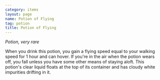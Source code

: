 ```yaml
---
category: items
layout: page
name: Potion of Flying 
tag: potion
title: Potion of Flying 
---
```


_Potion, very rare_ 

When you drink this potion, you gain a flying speed equal to your walking speed for 1 hour and can hover. If you're in the air when the potion wears off, you fall unless you have some other means of staying aloft. This potion's clear liquid floats at the top of its container and has cloudy white impurities drifting in it. 
